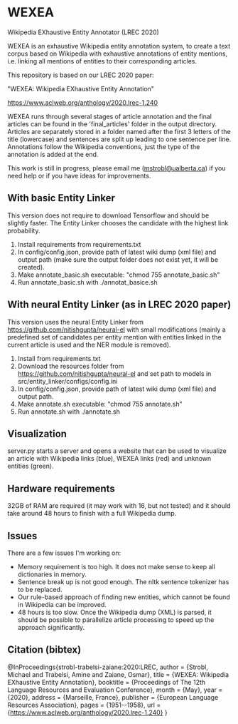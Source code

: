 # WEXEA
Wikipedia EXhaustive Entity Annotator (LREC 2020)

WEXEA is an exhaustive Wikipedia entity annotation system, to create a text corpus based on Wikipedia with exhaustive annotations of entity mentions, i.e. linking all mentions of entities to their corresponding articles. 

This repository is based on our LREC 2020 paper: 

"WEXEA: Wikipedia EXhaustive Entity Annotation"

https://www.aclweb.org/anthology/2020.lrec-1.240

WEXEA runs through several stages of article annotation and the final articles can be found in the 'final_articles' folder in the output directory.
Articles are separately stored in a folder named after the first 3 letters of the title (lowercase) and sentences are split up leading to one sentence per line.
Annotations follow the Wikipedia conventions, just the type of the annotation is added at the end.

This work is still in progress, please email me (mstrobl@ualberta.ca) if you need help or if you have ideas for improvements.

## With basic Entity Linker
This version does not require to download Tensorflow and should be slightly faster. The Entity Linker chooses the candidate with the highest link probability.

1. Install requirements from requirements.txt
2. In config/config.json, provide path of latest wiki dump (xml file) and output path (make sure the output folder does not exist yet, it will be created).
3. Make annotate_basic.sh executable: "chmod 755 annotate_basic.sh"
4. Run annotate_basic.sh with ./annotat_basice.sh


## With neural Entity Linker (as in LREC 2020 paper)

This version uses the neural Entity Linker from https://github.com/nitishgupta/neural-el with small modifications (mainly a predefined set of candidates per entity mention with entities linked in the current article is used and the NER module is removed).

1. Install from requirements.txt
2. Download the resources folder from https://github.com/nitishgupta/neural-el and set path to models in src/entity_linker/configs/config.ini
3. In config/config.json, provide path of latest wiki dump (xml file) and output path.
4. Make annotate.sh executable: "chmod 755 annotate.sh"
5. Run annotate.sh with ./annotate.sh

## Visualization

server.py starts a server and opens a website that can be used to visualize an article with Wikipedia links (blue), WEXEA links (red) and unknown entities (green).

## Hardware requirements

32GB of RAM are required (it may work with 16, but not tested) and it should take around 48 hours to finish with a full Wikipedia dump.

## Issues

There are a few issues I'm working on:

- Memory requirement is too high. It does not make sense to keep all dictionaries in memory.
- Sentence break up is not good enough. The nltk sentence tokenizer has to be replaced.
- Our rule-based approach of finding new entities, which cannot be found in Wikipedia can be improved.
- 48 hours is too slow. Once the Wikipedia dump (XML) is parsed, it should be possible to parallelize article processing to speed up the approach significantly.

## Citation (bibtex)

@InProceedings{strobl-trabelsi-zaiane:2020:LREC,
  author    = {Strobl, Michael  and  Trabelsi, Amine  and  Zaiane, Osmar},
  title     = {WEXEA: Wikipedia EXhaustive Entity Annotation},
  booktitle      = {Proceedings of The 12th Language Resources and Evaluation Conference},
  month          = {May},
  year           = {2020},
  address        = {Marseille, France},
  publisher      = {European Language Resources Association},
  pages     = {1951--1958},
  url       = {https://www.aclweb.org/anthology/2020.lrec-1.240}
}
